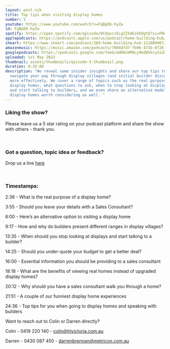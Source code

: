 ```yaml
---
layout: post.njk
title: Top tips when visiting display homes
number: 5
youtube: https://www.youtube.com/watch?v=FqBpD6-hyZw
id: FqBpD6-hyZw
spotify: https://open.spotify.com/episode/0CQqvcv5LgZI5dEzkEHgtQ?si=FNeqLW27Tb6_taC_JjH4KA
applepodcasts: https://podcasts.apple.com/us/podcast/home-building-hub/id1681936589
iheart: https://www.iheart.com/podcast/269-home-building-hub-112809987/
amazonmusic: https://music.amazon.com/podcasts/7004d7d7-fb06-473b-8f26-8ce9992cac11/episodes/ab64f473-5229-4435-ac6d-cc9dd676fb6c/home-building-hub-ep-5-top-tips-when-visiting-display-homes
googlepodcasts: https://podcasts.google.com/feed/aHR0cHM6Ly9mZWVkcy5idXp6c3Byb3V0LmNvbS8yMTM5MTU1LnJzcw==
uploaded: 1st May 2023
thumbnail: assets/thumbnails/episode-5-thumbnail.png
duration: 0:35:08
description: "We reveal some insider insights and share our top tips to help you
  navigate your way through display villages (and initial builder discussions)
  more effectively. We cover a range of topics such as the real purpose behind
  display homes, what questions to ask, when to stop looking at display homes
  and start talking to builders… and we even share an alternative model to
  display homes worth considering as well. "
---
```

### Liking the show?

Please leave us a 5 star rating on your podcast platform and share the show with others - thank you.

<br>

### Got a question, topic idea or feedback?

Drop us a line <a href="/contact" id="contact-us" target="_blank">here</a>

<br>

### Timestamps:

2:36 - What is the real purpose of a display home? 

3:55 - Should you leave your details with a Sales Consultant?

6:00 - Here’s an alternative option to visiting a display home

9:17 - How and why do builders present different ranges in display villages?

13:35 - When should you stop looking at displays and start talking to a builder?

14:25 - Should you under-quote your budget to get a better deal?

16:00 - Essential information you should be providing to a sales consultant 

18:18 - What are the benefits of viewing real homes instead of upgraded display homes?

20:12 - Why should you have a sales consultant walk you through a home?

21:51 - A couple of our funniest display home experiences 

24:36 - Top tips for you when going to display homes and speaking with builders


Want to reach out to Colin or Darren directly?

Colin - 0419 220 140 - colin@hlvictoria.com.au

Darren - 0430 087 450 - darrenbrennan@metricon.com.au